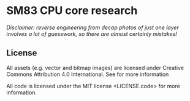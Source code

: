 # SM83 CPU core research

*Disclaimer: reverse engineering from decap photos of just one layer involves a
lot of guesswork, so there are almost certainly mistakes!*

## License

All assets (e.g. vector and bitmap images) are licensed under Creative Commons
Attribution 4.0 International. See <LICENSE> for more information

All code is licensed under the MIT license <LICENSE.code> for more information.
